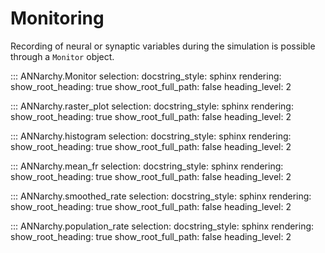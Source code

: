 # Monitoring

Recording of neural or synaptic variables during the simulation is
possible through a `Monitor` object.

::: ANNarchy.Monitor
    selection:
      docstring_style: sphinx
    rendering:
      show_root_heading: true
      show_root_full_path: false
      heading_level: 2

::: ANNarchy.raster_plot
    selection:
      docstring_style: sphinx
    rendering:
      show_root_heading: true
      show_root_full_path: false
      heading_level: 2

::: ANNarchy.histogram
    selection:
      docstring_style: sphinx
    rendering:
      show_root_heading: true
      show_root_full_path: false
      heading_level: 2

::: ANNarchy.mean_fr
    selection:
      docstring_style: sphinx
    rendering:
      show_root_heading: true
      show_root_full_path: false
      heading_level: 2

::: ANNarchy.smoothed_rate
    selection:
      docstring_style: sphinx
    rendering:
      show_root_heading: true
      show_root_full_path: false
      heading_level: 2

::: ANNarchy.population_rate
    selection:
      docstring_style: sphinx
    rendering:
      show_root_heading: true
      show_root_full_path: false
      heading_level: 2

